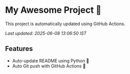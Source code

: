 # My Awesome Project 🚀

This project is automatically updated using GitHub Actions.

_Last updated: 2025-06-08 13:06:50 IST_

## Features
- Auto-update README using Python 🐍
- Auto Git push with GitHub Actions 🤖

